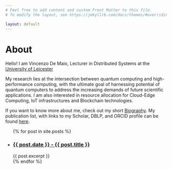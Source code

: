 ```yaml
---
# Feel free to add content and custom Front Matter to this file.
# To modify the layout, see https://jekyllrb.com/docs/themes/#overriding-theme-defaults

layout: default
---
```

# About

Hello! I am Vincenzo De Maio, Lecturer in Distributed Systems at the [University of Leicester](https://leicester.ac.uk)

My research lies at the intersection between quantum computing and high-performance computing, with the ultimate goal of harnessing potential of quantum computers to address the increasing demands of future scientific applications. I am also interested in resource allocation for Cloud-Edge Computing, IoT infrastructures and Blockchain technologies.

If you want to know more about me, check out my short [Biography](/bio/). My publication list, with links to my Scholar, DBLP, and ORCID profile can be found [here](/publications/).

<ul>
  {% for post in site.posts %}
    <li>
      <h3><a href="{{ post.url }}">{{ post.date }} - {{ post.title }}</a></h3>
      {{ post.excerpt }}
    </li>
  {% endfor %}
</ul>
